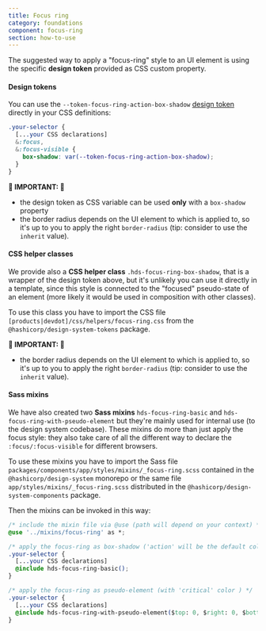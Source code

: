 ```yaml
---
title: Focus ring
category: foundations
component: focus-ring
section: how-to-use
---
```


The suggested way to apply a "focus-ring" style to an UI element is using the specific **design token** provided as CSS custom property.

#### Design tokens

You can use the `--token-focus-ring-action-box-shadow` [design token](./tokens) directly in your CSS definitions:

```css
.your-selector {
  [...your CSS declarations]
  &:focus,
  &:focus-visible {
    box-shadow: var(--token-focus-ring-action-box-shadow);
  }
}
```

**🚨 IMPORTANT: 🚨**

*   the design token as CSS variable can be used **only** with a `box-shadow` property
*   the border radius depends on the UI element to which is applied to, so it's up to you to apply the right `border-radius` (tip: consider to use the `inherit` value).

#### CSS helper classes

We provide also a **CSS helper class** `.hds-focus-ring-box-shadow`, that is a wrapper of the design token above, but it's unlikely you can use it directly in a template, since this style is connected to the "focused" pseudo-state of an element (more likely it would be used in composition with other classes).

To use this class you have to import the CSS file `[products|devdot]/css/helpers/focus-ring.css` from the `@hashicorp/design-system-tokens` package.

**🚨 IMPORTANT: 🚨**

*   the border radius depends on the UI element to which is applied to, so it's up to you to apply the right `border-radius` (tip: consider to use the `inherit` value).

#### Sass mixins

We have also created two **Sass mixins** `hds-focus-ring-basic` and `hds-focus-ring-with-pseudo-element` but they're mainly used for internal use (to the design system codebase). These mixins do more than just apply the focus style: they also take care of all the different way to declare the `:focus/:focus-visible` for different browsers.

To use these mixins you have to import the Sass file `packages/components/app/styles/mixins/_focus-ring.scss` contained in the `@hashicorp/design-system` monorepo or the same file `app/styles/mixins/_focus-ring.scss` distributed in the `@hashicorp/design-system-components` package.

Then the mixins can be invoked in this way:

```css
/* include the mixin file via @use (path will depend on your context) */
@use '../mixins/focus-ring' as *;

/* apply the focus-ring as box-shadow ('action' will be the default color ) */
.your-selector {
  [...your CSS declarations]
  @include hds-focus-ring-basic();
}

/* apply the focus-ring as pseudo-element (with 'critical' color ) */
.your-selector {
  [...your CSS declarations]
  @include hds-focus-ring-with-pseudo-element($top: 0, $right: 0, $bottom: 0, $left: 0, $radius: 5px, $color: critical);
}
```